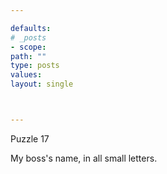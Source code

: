 ```yaml
---

defaults:
# _posts
- scope:
path: ""
type: posts
values:
layout: single



---
```


Puzzle 17

My boss's name, in all small letters.






